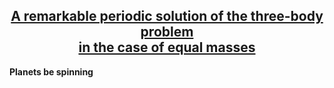 <div align="center">
  <p>
    <h2>
      <a href="https://arxiv.org/abs/math/0011268" target="_blank">A remarkable periodic solution of the three-body problem<br/>in the case of equal masses</a>
      </h2>
  </p>
</div>

**Planets be spinning**
